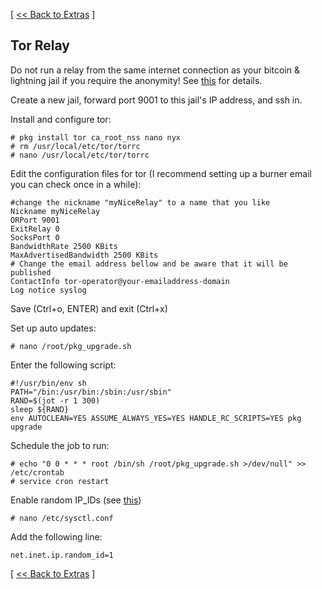 [ [<< Back to Extras](https://github.com/seth586/guides/blob/master/FreeNAS/extras.md) ]

## Tor Relay

Do not run a relay from the same internet connection as your bitcoin & lightning jail if you require the anonymity! See [this](https://research.kudelskisecurity.com/2013/09/04/dont-run-a-tor-router-and-a-hidden-service-from-the-same-connection/) for details.

Create a new jail, forward port 9001 to this jail's IP address, and ssh in.

Install and configure tor:
```
# pkg install tor ca_root_nss nano nyx
# rm /usr/local/etc/tor/torrc
# nano /usr/local/etc/tor/torrc
```
Edit the configuration files for tor (I recommend setting up a burner email you can check once in a while):
```
#change the nickname "myNiceRelay" to a name that you like
Nickname myNiceRelay
ORPort 9001
ExitRelay 0
SocksPort 0
BandwidthRate 2500 KBits
MaxAdvertisedBandwidth 2500 KBits
# Change the email address bellow and be aware that it will be published
ContactInfo tor-operator@your-emailaddress-domain
Log notice syslog
```
Save (Ctrl+o, ENTER) and exit (Ctrl+x)

Set up auto updates:
```
# nano /root/pkg_upgrade.sh
```
Enter the following script:
```
#!/usr/bin/env sh
PATH="/bin:/usr/bin:/sbin:/usr/sbin"
RAND=$(jot -r 1 300)
sleep ${RAND}
env AUTOCLEAN=YES ASSUME_ALWAYS_YES=YES HANDLE_RC_SCRIPTS=YES pkg upgrade
```
Schedule the job to run:
```
# echo "0 0 * * * root /bin/sh /root/pkg_upgrade.sh >/dev/null" >> /etc/crontab
# service cron restart
```
Enable random IP_IDs (see [this](https://mebsd.com/freebsd-security-hardening/protecting-freebsd-with-sysctl-101.html))
```
# nano /etc/sysctl.conf
```
Add the following line:
```
net.inet.ip.random_id=1
```



[ [<< Back to Extras](https://github.com/seth586/guides/blob/master/FreeNAS/extras.md) ]
